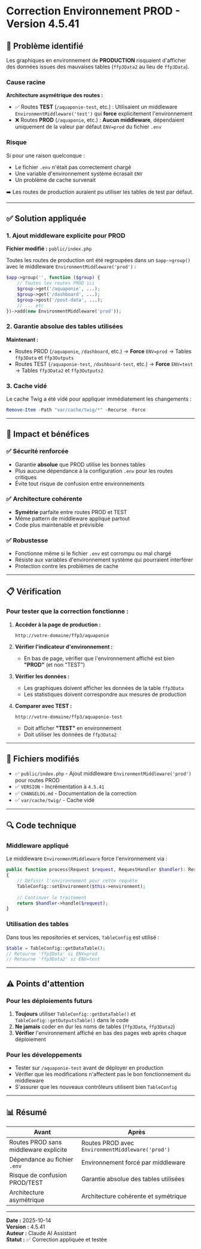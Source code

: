 # Correction Environnement PROD - Version 4.5.41

## 🚨 Problème identifié

Les graphiques en environnement de **PRODUCTION** risquaient d'afficher des données issues des mauvaises tables (`ffp3Data2` au lieu de `ffp3Data`).

### Cause racine

**Architecture asymétrique des routes :**
- ✅ Routes **TEST** (`/aquaponie-test`, etc.) : Utilisaient un middleware `EnvironmentMiddleware('test')` qui **force** explicitement l'environnement
- ❌ Routes **PROD** (`/aquaponie`, etc.) : **Aucun middleware**, dépendaient uniquement de la valeur par défaut `ENV=prod` du fichier `.env`

### Risque

Si pour une raison quelconque :
- Le fichier `.env` n'était pas correctement chargé
- Une variable d'environnement système écrasait `ENV`
- Un problème de cache survenait

➡️ Les routes de production auraient pu utiliser les tables de test par défaut.

---

## ✅ Solution appliquée

### 1. Ajout middleware explicite pour PROD

**Fichier modifié :** `public/index.php`

Toutes les routes de production ont été regroupées dans un `$app->group()` avec le middleware `EnvironmentMiddleware('prod')` :

```php
$app->group('', function ($group) {
    // Toutes les routes PROD ici
    $group->get('/aquaponie', ...);
    $group->get('/dashboard', ...);
    $group->post('/post-data', ...);
    // ... etc
})->add(new EnvironmentMiddleware('prod'));
```

### 2. Garantie absolue des tables utilisées

**Maintenant :**
- Routes PROD (`/aquaponie`, `/dashboard`, etc.) → **Force** `ENV=prod` → Tables `ffp3Data` et `ffp3Outputs`
- Routes TEST (`/aquaponie-test`, `/dashboard-test`, etc.) → **Force** `ENV=test` → Tables `ffp3Data2` et `ffp3Outputs2`

### 3. Cache vidé

Le cache Twig a été vidé pour appliquer immédiatement les changements :

```powershell
Remove-Item -Path "var/cache/twig/*" -Recurse -Force
```

---

## 🎯 Impact et bénéfices

### ✅ Sécurité renforcée
- Garantie **absolue** que PROD utilise les bonnes tables
- Plus aucune dépendance à la configuration `.env` pour les routes critiques
- Évite tout risque de confusion entre environnements

### ✅ Architecture cohérente
- **Symétrie** parfaite entre routes PROD et TEST
- Même pattern de middleware appliqué partout
- Code plus maintenable et prévisible

### ✅ Robustesse
- Fonctionne même si le fichier `.env` est corrompu ou mal chargé
- Résiste aux variables d'environnement système qui pourraient interférer
- Protection contre les problèmes de cache

---

## 📋 Vérification

### Pour tester que la correction fonctionne :

1. **Accéder à la page de production :**
   ```
   http://votre-domaine/ffp3/aquaponie
   ```

2. **Vérifier l'indicateur d'environnement :**
   - En bas de page, vérifier que l'environnement affiché est bien **"PROD"** (et non "TEST")

3. **Vérifier les données :**
   - Les graphiques doivent afficher les données de la table `ffp3Data`
   - Les statistiques doivent correspondre aux mesures de production

4. **Comparer avec TEST :**
   ```
   http://votre-domaine/ffp3/aquaponie-test
   ```
   - Doit afficher **"TEST"** en environnement
   - Doit utiliser les données de `ffp3Data2`

---

## 📝 Fichiers modifiés

- ✅ `public/index.php` - Ajout middleware `EnvironmentMiddleware('prod')` pour routes PROD
- ✅ `VERSION` - Incrémentation à `4.5.41`
- ✅ `CHANGELOG.md` - Documentation de la correction
- ✅ `var/cache/twig/` - Cache vidé

---

## 🔍 Code technique

### Middleware appliqué

Le middleware `EnvironmentMiddleware` force l'environnement via :

```php
public function process(Request $request, RequestHandler $handler): Response
{
    // Définir l'environnement pour cette requête
    TableConfig::setEnvironment($this->environment);
    
    // Continuer le traitement
    return $handler->handle($request);
}
```

### Utilisation des tables

Dans tous les repositories et services, `TableConfig` est utilisé :

```php
$table = TableConfig::getDataTable();
// Retourne 'ffp3Data' si ENV=prod
// Retourne 'ffp3Data2' si ENV=test
```

---

## ⚠️ Points d'attention

### Pour les déploiements futurs

1. **Toujours** utiliser `TableConfig::getDataTable()` et `TableConfig::getOutputsTable()` dans le code
2. **Ne jamais** coder en dur les noms de tables (`ffp3Data`, `ffp3Data2`)
3. **Vérifier** l'environnement affiché en bas des pages web après chaque déploiement

### Pour les développements

- Tester sur `/aquaponie-test` avant de déployer en production
- Vérifier que les modifications n'affectent pas le bon fonctionnement du middleware
- S'assurer que les nouveaux contrôleurs utilisent bien `TableConfig`

---

## 📊 Résumé

| Avant | Après |
|-------|-------|
| Routes PROD sans middleware explicite | Routes PROD avec `EnvironmentMiddleware('prod')` |
| Dépendance au fichier `.env` | Environnement forcé par middleware |
| Risque de confusion PROD/TEST | Garantie absolue des tables utilisées |
| Architecture asymétrique | Architecture cohérente et symétrique |

---

**Date :** 2025-10-14  
**Version :** 4.5.41  
**Auteur :** Claude AI Assistant  
**Statut :** ✅ Correction appliquée et testée


